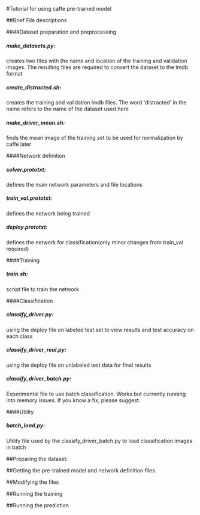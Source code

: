 #Tutorial for using caffe pre-trained model

##Brief File descriptions

####Dataset preparation and preprocessing
##### make_datasets.py:
creates two files with the name and location of the training and validation images. The resulting files are required to convert the dataset to the lmdb format
##### create_distracted.sh:
creates the training and validation lmdb files. The word 'distracted' in the name refers to the name of the dataset used here
##### make_driver_mean.sh:
finds the mean image of the training set to be used for normalization by caffe later

####Network definition
##### solver.prototxt:
defines the main network parameters and file locations
##### train_val.prototxt:
defines the network being trained
##### deploy.prototxt:
defines the network for classification(only minor changes from train_val required)

####Training
##### train.sh:
script file to train the network

####Classification
##### classify_driver.py:
using the deploy file on labeled test set to view results and test accuracy on each class
##### classify_driver_real.py:
using the deploy file on unlabeled test data for final results
##### classify_driver_batch.py:
Experimental file to use batch classification. Works but currently running into memory issues.
If you know a fix, please suggest.

####Utility
##### batch_load.py:
Utility file used by the classify_driver_batch.py to load classification images in batch

##Preparing the dataset:


##Getting the pre-trained model and network definition files

##Modifying the files

##Running the training

##Running the prediction
